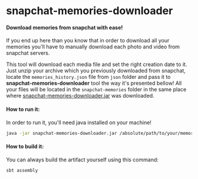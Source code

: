 # snapchat-memories-downloader

#### Download memories from snapchat with ease!

If you end up here than you know that in order to download all your memories you'll have to 
manually download each photo and video from snapchat servers.

This tool will download each media file and set the right creation date to it.
Just unzip your archive which you previously downloaded from snapchat, locate the 
`memories_history.json` file from `json` folder and pass it to **snapchat-memories-downloader** 
tool the way it's presented bellow! All your files will be located in the `snapchat-memories` 
folder in the same place where [snapchat-memories-downloader.jar](https://github.com/cipriansofronia/snapchat-memories-downloader/releases/download/v0.1.1/snapchat-memories-downloader-assembly-0.1.2.jar) was downloaded.

#### How to run it:
In order to run it, you'll need java installed on your machine!
```bash
java -jar snapchat-memories-downloader.jar /absolute/path/to/your/memories_history.json
```

#### How to build it:
You can always build the artifact yourself using this command: 
```bash
sbt assembly
```